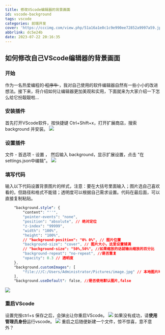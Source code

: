 ```yaml
---
title: 修改VScode编辑器的背景画面
id: vscode-background
tags: vscode
categories: 前端开发
cover: 'https://cccimg.com/view.php/51a16a1e0c1c9e990ee72852a9997a59.jpg'
abbrlink: dc5e24b
date: 2023-07-22 20:16:35
---
```

## 如何修改自己VScode编辑器的背景画面
### 开始
作为一名热爱编程的<s> 程序牛 </s>，我对自己使用的软件编辑器自然有一些小小的改进想法。接下来，将介绍如何让编辑器更加美观和实用，下面就来为大家介绍一下怎么给它扮靓靓啦...
### 安装插件 
首先打开VScode软件，按快捷键 Ctrl+Shift+x，打开扩展商店，搜索 background 并安装。
![](https://cccimg.com/view.php/1305bd323e401e8557df12a0ac3767c5.png)
### 设置插件
文件 - 首选项 - 设置 ， 然后输入 background，显示扩展设置，点击 "在settings.json中编辑"。
![](https://cccimg.com/view.php/5d78d00641f0cc759cb7649f954bec1d.png)
### 填写代码
输入以下代码设置背景图片的样式，注意：要在大括号里面输入；图片选自己喜欢看的，但路径和格式不能错；透明度可以根据自己需求设置。代码在最后面，可以直接复制粘贴。
```CSS
    "background.style": {
        "content": "''",
        "pointer-events": "none",
        "position": "absolute", // 绝对定位
        "z-index": "99999",
        "width": "100%",
        "height": "100%",
        // "background-position": "0% 0%", // 图片位置
        "background-size": "cover", // 图片大小，这里设置铺满
        // "background-size": "50%,50%", //如果缩放的话就输出缩放的百分比
        "background-repeat": "no-repeat", //是否重复
        "opacity": 0.3 // 透明度
    },
    "background.customImages": [
        "file:///C:/Users/Administrator/Pictures/image.jpg" // 本地图片地址
    ],
    "background.useDefault": false, //是否使用默认图片,false
```
![](https://cccimg.com/view.php/543ad7642a806b1a956f27ce0068eb91.png)
### 重启VScode
设置完按ctrl+s 保存之后，会弹出让你重启VScode。
![](https://cccimg.com/view.php/864c29de967f7eb1ff11b64fb6020ef0.png)
如果没有成功，请**使用管理员身份**运行vscode。
![](https://cccimg.com/view.php/c72ac580cca142a0dcc5335c3397bc33.png)
重启之后随便新建一个文件，惊不惊喜，意不意外？

